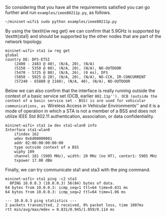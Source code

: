 So considering that you have all the requirements satisfied you can go further and run ```examples/ieee80211p.py```, as follows.

```
~/mininet-wifi$ sudo python examples/ieee80211p.py
```

By using the \textit{iw reg get} we can confirm that 5.9GHz is supported by \texttt{sta1} and should be supported by the other nodes that are part of the network topology. 

```
mininet-wifi> sta1 iw reg get
global
country DE: DFS-ETSI
	(2400 - 2483 @ 40), (N/A, 20), (N/A)
	(5150 - 5350 @ 80), (N/A, 20), (N/A), NO-OUTDOOR
	(5470 - 5725 @ 80), (N/A, 26), (0 ms), DFS
	(5850 - 5925 @ 20), (N/A, 20), (N/A), NO-CCK, IR-CONCURRENT
	(57240 - 65880 @ 2160), (N/A, 40), (N/A), NO-OUTDOOR
```

Below we can also confirm that the interface is really running outside the context of a basic service set (OCB, earlier ``802.11p''). OCB (outside the context of a basic service set - BSS) is are used for vehicular communications, as ``Wireless Access in Vehicular Environments'' and it is a mode of operation in which a STA is not a member of a BSS and does not utilize IEEE Std 802.11 authentication, association, or data confidentiality.

```
mininet-wifi> sta1 iw dev sta1-wlan0 info
Interface sta1-wlan0
	ifindex 162
	wdev 0x6d00000001
	addr 02:00:00:00:00:00
	type outside context of a BSS
	wiphy 109
	channel 181 (5905 MHz), width: 20 MHz (no HT), center1: 5905 MHz
	txpower 17.00 dBm
```

Finally, we can try communicate sta1 and sta3 with the ping command.

```
mininet-wifi> sta1 ping -c2 sta3
  0PING 10.0.0.3 (10.0.0.3) 56(84) bytes of data.
64 bytes from 10.0.0.3: icmp_seq=1 ttl=64 time=0.831 ms
64 bytes from 10.0.0.3: icmp_seq=2 ttl=64 time=1.06 ms

--- 10.0.0.3 ping statistics ---
2 packets transmitted, 2 received, 0% packet loss, time 1007ms
rtt min/avg/max/mdev = 0.831/0.945/1.059/0.114 ms
```
